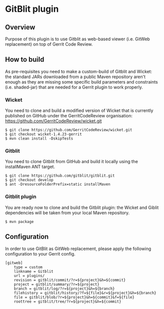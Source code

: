GitBlit plugin
==============

Overview
--------
Purpose of this plugin is to use Gitblit as web-based viewer
(i.e. GitWeb replacement) on top of Gerrit Code Review.

How to build
------------
As pre-requisites you need to make a custom-build of Gitblit
and Wicket: the standard JARs downloaded from a public Maven
repository aren't enough as they are missing some specific
build parameters and constraints (i.e. shaded-jar) that are
needed for a Gerrit plugin to work properly.

### Wicket
You need to clone and build a modified version of Wicket that
is currently published on GitHub under the GerritCodeReview
organisation: https://github.com/GerritCodeReview/wicket.git

    $ git clone https://github.com/GerritCodeReview/wicket.git
    $ git checkout wicket-1.4.23-gerrit
    $ mvn clean install -DskipTests

### Gitblit
You need to clone Gitblit from GitHub and build it locally
using the installMaven ANT target.

    $ git clone https://github.com/gitblit/gitblit.git
    $ git checkout develop
    $ ant -DresourceFolderPrefix=static installMaven

### Gitblit plugin
You are ready now to clone and build the Gitblit plugin: the
Wicket and Giblit dependencies will be taken from your local
Maven repository.

    $ mvn package

Configuration
-------------
In order to use GitBlit as GitWeb replacement, please apply
the following configuration to your Gerrit config.

    [gitweb]
        type = custom
        linkname = Gitblit
        url = plugins/
        revision = gitblit/commit/?r=${project}&h=${commit}
        project = gitblit/summary/?r=${project}
        branch = gitblit/log/?r=${project}&h=${branch}
        filehistory = gitblit/history/?f=${file}&r=${project}&h=${branch}
        file = gitblit/blob/?r=${project}&h=${commit}&f=${file}
        roottree = gitblit/tree/?r=${project}&h=${commit}
